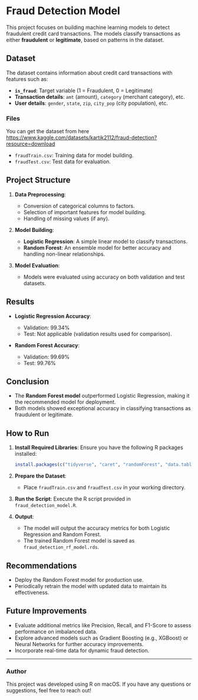 
# Fraud Detection Model

This project focuses on building machine learning models to detect fraudulent credit card transactions. The models classify transactions as either **fraudulent** or **legitimate**, based on patterns in the dataset.

## Dataset
The dataset contains information about credit card transactions with features such as:
- **`is_fraud`**: Target variable (1 = Fraudulent, 0 = Legitimate)
- **Transaction details**: `amt` (amount), `category` (merchant category), etc.
- **User details**: `gender`, `state`, `zip`, `city_pop` (city population), etc.

### Files
You can get the dataset from here https://www.kaggle.com/datasets/kartik2112/fraud-detection?resource=download
- `fraudTrain.csv`: Training data for model building.
- `fraudTest.csv`: Test data for evaluation.

## Project Structure
1. **Data Preprocessing**:
   - Conversion of categorical columns to factors.
   - Selection of important features for model building.
   - Handling of missing values (if any).

2. **Model Building**:
   - **Logistic Regression**: A simple linear model to classify transactions.
   - **Random Forest**: An ensemble model for better accuracy and handling non-linear relationships.

3. **Model Evaluation**:
   - Models were evaluated using accuracy on both validation and test datasets.

## Results
- **Logistic Regression Accuracy**:
  - Validation: 99.34%
  - Test: Not applicable (validation results used for comparison).

- **Random Forest Accuracy**:
  - Validation: 99.69%
  - Test: 99.76%

## Conclusion
- The **Random Forest model** outperformed Logistic Regression, making it the recommended model for deployment.
- Both models showed exceptional accuracy in classifying transactions as fraudulent or legitimate.

## How to Run
1. **Install Required Libraries**:
   Ensure you have the following R packages installed:
   ```R
   install.packages(c("tidyverse", "caret", "randomForest", "data.table", "doParallel"))
   ```

2. **Prepare the Dataset**:
   - Place `fraudTrain.csv` and `fraudTest.csv` in your working directory.

3. **Run the Script**:
   Execute the R script provided in `fraud_detection_model.R`.

4. **Output**:
   - The model will output the accuracy metrics for both Logistic Regression and Random Forest.
   - The trained Random Forest model is saved as `fraud_detection_rf_model.rds`.

## Recommendations
- Deploy the Random Forest model for production use.
- Periodically retrain the model with updated data to maintain its effectiveness.

## Future Improvements
- Evaluate additional metrics like Precision, Recall, and F1-Score to assess performance on imbalanced data.
- Explore advanced models such as Gradient Boosting (e.g., XGBoost) or Neural Networks for further accuracy improvements.
- Incorporate real-time data for dynamic fraud detection.

---

### Author
This project was developed using R on macOS. If you have any questions or suggestions, feel free to reach out!



